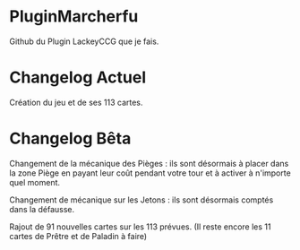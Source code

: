 # PluginMarcherfu
Github du Plugin LackeyCCG que je fais.

# Changelog Actuel
Création du jeu et de ses 113 cartes.

# Changelog Bêta
Changement de la mécanique des Pièges : ils sont désormais à placer dans la zone Piège en payant leur coût pendant votre tour et à activer à n'importe quel moment.

Changement de mécanique sur les Jetons : ils sont désormais comptés dans la défausse.

Rajout de 91 nouvelles cartes sur les 113 prévues. (Il reste encore les 11 cartes de Prêtre et de Paladin à faire)
